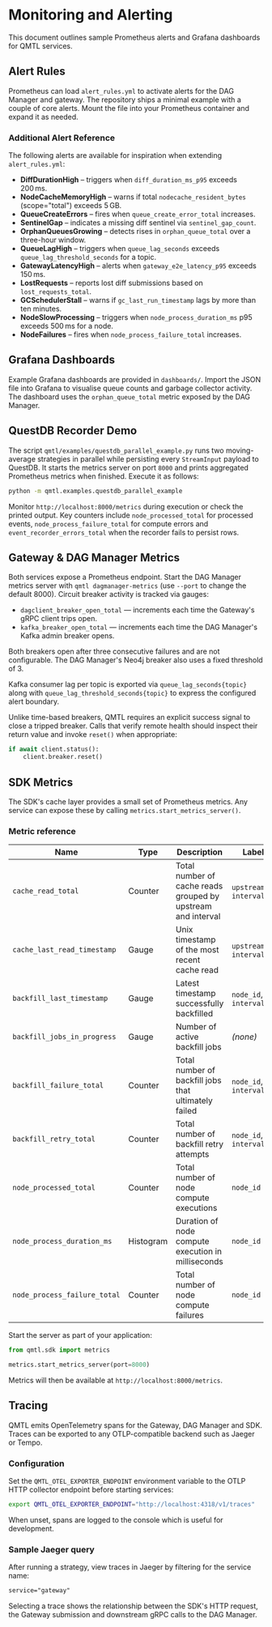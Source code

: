 # Monitoring and Alerting

This document outlines sample Prometheus alerts and Grafana dashboards for QMTL services.

## Alert Rules

Prometheus can load `alert_rules.yml` to activate alerts for the DAG Manager and gateway. The repository ships a minimal example with a couple of core alerts. Mount the file into your Prometheus container and expand it as needed.

### Additional Alert Reference

The following alerts are available for inspiration when extending `alert_rules.yml`:

- **DiffDurationHigh** – triggers when `diff_duration_ms_p95` exceeds 200 ms.
- **NodeCacheMemoryHigh** – warns if total `nodecache_resident_bytes` (scope="total") exceeds 5 GB.
- **QueueCreateErrors** – fires when `queue_create_error_total` increases.
- **SentinelGap** – indicates a missing diff sentinel via `sentinel_gap_count`.
- **OrphanQueuesGrowing** – detects rises in `orphan_queue_total` over a three-hour window.
- **QueueLagHigh** – triggers when `queue_lag_seconds` exceeds `queue_lag_threshold_seconds` for a topic.
- **GatewayLatencyHigh** – alerts when `gateway_e2e_latency_p95` exceeds 150 ms.
- **LostRequests** – reports lost diff submissions based on `lost_requests_total`.
- **GCSchedulerStall** – warns if `gc_last_run_timestamp` lags by more than ten minutes.
- **NodeSlowProcessing** – triggers when `node_process_duration_ms` p95 exceeds 500 ms for a node.
- **NodeFailures** – fires when `node_process_failure_total` increases.

## Grafana Dashboards

Example Grafana dashboards are provided in `dashboards/`. Import the JSON file into Grafana to visualise queue counts and garbage collector activity. The dashboard uses the `orphan_queue_total` metric exposed by the DAG Manager.

## QuestDB Recorder Demo

The script `qmtl/examples/questdb_parallel_example.py` runs two moving-average strategies in parallel while persisting every `StreamInput` payload to QuestDB. It starts the metrics server on port `8000` and prints aggregated Prometheus metrics when finished. Execute it as follows:

```bash
python -m qmtl.examples.questdb_parallel_example
```

Monitor `http://localhost:8000/metrics` during execution or check the printed output. Key counters include `node_processed_total` for processed events, `node_process_failure_total` for compute errors and `event_recorder_errors_total` when the recorder fails to persist rows.

## Gateway & DAG Manager Metrics

Both services expose a Prometheus endpoint. Start the DAG Manager metrics server with `qmtl dagmanager-metrics` (use `--port` to change the default 8000).
Circuit breaker activity is tracked via gauges:

- `dagclient_breaker_open_total` — increments each time the Gateway's gRPC client trips open.
- `kafka_breaker_open_total` — increments each time the DAG Manager's Kafka admin breaker opens.

Both breakers open after three consecutive failures and are not configurable.
The DAG Manager's Neo4j breaker also uses a fixed threshold of 3.

Kafka consumer lag per topic is exported via `queue_lag_seconds{topic}` along with `queue_lag_threshold_seconds{topic}` to express the configured alert boundary.

Unlike time-based breakers, QMTL requires an explicit success signal to
close a tripped breaker. Calls that verify remote health should inspect
their return value and invoke `reset()` when appropriate:

```python
if await client.status():
    client.breaker.reset()
```

## SDK Metrics

The SDK's cache layer provides a small set of Prometheus metrics. Any service can
expose these by calling `metrics.start_metrics_server()`.

### Metric reference

| Name | Type | Description | Labels |
| ---- | ---- | ----------- | ------ |
| `cache_read_total` | Counter | Total number of cache reads grouped by upstream and interval | `upstream_id`, `interval` |
| `cache_last_read_timestamp` | Gauge | Unix timestamp of the most recent cache read | `upstream_id`, `interval` |
| `backfill_last_timestamp` | Gauge | Latest timestamp successfully backfilled | `node_id`, `interval` |
| `backfill_jobs_in_progress` | Gauge | Number of active backfill jobs | *(none)* |
| `backfill_failure_total` | Counter | Total number of backfill jobs that ultimately failed | `node_id`, `interval` |
| `backfill_retry_total` | Counter | Total number of backfill retry attempts | `node_id`, `interval` |
| `node_processed_total` | Counter | Total number of node compute executions | `node_id` |
| `node_process_duration_ms` | Histogram | Duration of node compute execution in milliseconds | `node_id` |
| `node_process_failure_total` | Counter | Total number of node compute failures | `node_id` |

Start the server as part of your application:

```python
from qmtl.sdk import metrics

metrics.start_metrics_server(port=8000)
```

Metrics will then be available at `http://localhost:8000/metrics`.

## Tracing

QMTL emits OpenTelemetry spans for the Gateway, DAG Manager and SDK. Traces can
be exported to any OTLP-compatible backend such as Jaeger or Tempo.

### Configuration

Set the ``QMTL_OTEL_EXPORTER_ENDPOINT`` environment variable to the OTLP HTTP
collector endpoint before starting services:

```bash
export QMTL_OTEL_EXPORTER_ENDPOINT="http://localhost:4318/v1/traces"
```

When unset, spans are logged to the console which is useful for development.

### Sample Jaeger query

After running a strategy, view traces in Jaeger by filtering for the service
name:

```txt
service="gateway"
```

Selecting a trace shows the relationship between the SDK's HTTP request, the
Gateway submission and downstream gRPC calls to the DAG Manager.

